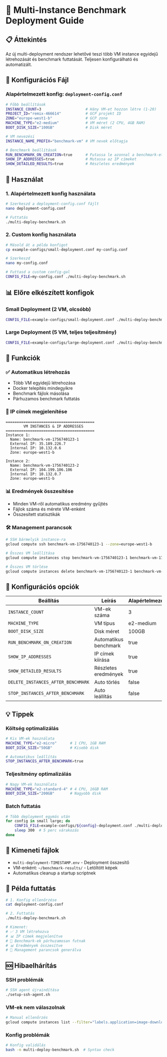 # 🚀 Multi-Instance Benchmark Deployment Guide

## 📋 Áttekintés

Az új multi-deployment rendszer lehetővé teszi több VM instance egyidejű létrehozását és benchmark futtatását. Teljesen konfigurálható és automatizált.

## 🔧 Konfigurációs Fájl

### Alapértelmezett konfig: `deployment-config.conf`

```bash
# Főbb beállítások
INSTANCE_COUNT=3                    # Hány VM-et hozzon létre (1-20)
PROJECT_ID="remix-466614"           # GCP projekt ID
ZONE="europe-west1-b"               # GCP zone
MACHINE_TYPE="e2-medium"            # VM méret (2 CPU, 4GB RAM)
BOOT_DISK_SIZE="100GB"              # Disk méret

# VM nevezési
INSTANCE_NAME_PREFIX="benchmark-vm" # VM nevek előtagja

# Benchmark beállítások  
RUN_BENCHMARK_ON_CREATION=true      # Futassa le azonnal a benchmark-et
SHOW_IP_ADDRESSES=true              # Mutassa az IP címeket
SHOW_DETAILED_RESULTS=true          # Részletes eredmények
```

## 🎯 Használat

### 1. Alapértelmezett konfig használata
```bash
# Szerkeszd a deployment-config.conf fájlt
nano deployment-config.conf

# Futtatás
./multi-deploy-benchmark.sh
```

### 2. Custom konfig használata
```bash
# Másold át a példa konfigot
cp example-configs/small-deployment.conf my-config.conf

# Szerkeszd
nano my-config.conf

# Futtasd a custom config-gal
CONFIG_FILE=my-config.conf ./multi-deploy-benchmark.sh
```

## 📊 Előre elkészített konfigok

### Small Deployment (2 VM, olcsóbb)
```bash
CONFIG_FILE=example-configs/small-deployment.conf ./multi-deploy-benchmark.sh
```

### Large Deployment (5 VM, teljes teljesítmény)
```bash
CONFIG_FILE=example-configs/large-deployment.conf ./multi-deploy-benchmark.sh
```

## 🎯 Funkciók

### ✅ Automatikus létrehozás
- Több VM egyidejű létrehozása
- Docker telepítés mindegyikre
- Benchmark fájlok másolása
- Párhuzamos benchmark futtatás

### 📱 IP címek megjelenítése
```
========================================
        VM INSTANCES & IP ADDRESSES    
========================================
Instance 1:
  Name: benchmark-vm-1756740123-1
  External IP: 35.189.226.7
  Internal IP: 10.132.0.6
  Zone: europe-west1-b

Instance 2:
  Name: benchmark-vm-1756740123-2
  External IP: 104.199.106.106
  Internal IP: 10.132.0.7
  Zone: europe-west1-b
```

### 📊 Eredmények összesítése
- Minden VM-ről automatikus eredmény gyűjtés
- Fájlok száma és mérete VM-enként
- Összesített statisztikák

### 🛠️ Management parancsok
```bash
# SSH bármelyik instance-ra
gcloud compute ssh benchmark-vm-1756740123-1 --zone=europe-west1-b

# Összes VM leállítása
gcloud compute instances stop benchmark-vm-1756740123-1 benchmark-vm-1756740123-2 --zone=europe-west1-b

# Összes VM törlése
gcloud compute instances delete benchmark-vm-1756740123-1 benchmark-vm-1756740123-2 --zone=europe-west1-b
```

## 🔧 Konfigurációs opciók

| Beállítás | Leírás | Alapértelmezett |
|-----------|--------|-----------------|
| `INSTANCE_COUNT` | VM-ek száma | 3 |
| `MACHINE_TYPE` | VM típus | e2-medium |
| `BOOT_DISK_SIZE` | Disk méret | 100GB |
| `RUN_BENCHMARK_ON_CREATION` | Automatikus benchmark | true |
| `SHOW_IP_ADDRESSES` | IP címek kiírása | true |
| `SHOW_DETAILED_RESULTS` | Részletes eredmények | true |
| `DELETE_INSTANCES_AFTER_BENCHMARK` | Auto törlés | false |
| `STOP_INSTANCES_AFTER_BENCHMARK` | Auto leállítás | false |

## 💡 Tippek

### Költség optimalizálás
```bash
# Kis VM-ek használata
MACHINE_TYPE="e2-micro"      # 1 CPU, 1GB RAM
BOOT_DISK_SIZE="50GB"        # Kisebb disk

# Automatikus leállítás
STOP_INSTANCES_AFTER_BENCHMARK=true
```

### Teljesítmény optimalizálás  
```bash
# Nagy VM-ek használata
MACHINE_TYPE="e2-standard-4" # 4 CPU, 16GB RAM
BOOT_DISK_SIZE="200GB"       # Nagyobb disk
```

### Batch futtatás
```bash
# Több deployment egymás után
for config in small large; do
    CONFIG_FILE=example-configs/${config}-deployment.conf ./multi-deploy-benchmark.sh
    sleep 300  # 5 perc várakozás
done
```

## 📁 Kimeneti fájlok

- `multi-deployment-TIMESTAMP.env` - Deployment összesítő
- VM-enként: `~/benchmark-results/` - Letöltött képek
- Automatikus cleanup a startup scriptnek

## 🎉 Példa futtatás

```bash
# 1. Konfig ellenőrzése
cat deployment-config.conf

# 2. Futtatás
./multi-deploy-benchmark.sh

# Kimenet:
# ✅ 3 VM létrehozva
# 📊 IP címek megjelenítve  
# 🏃 Benchmark-ek párhuzamosan futnak
# 📊 Eredmények összesítve
# 💾 Management parancsok generálva
```

## 🆘 Hibaelhárítás

### SSH problémák
```bash
# SSH agent újraindítása
./setup-ssh-agent.sh
```

### VM-ek nem válaszolnak
```bash
# Manual ellenőrzés
gcloud compute instances list --filter="labels.application=image-download"
```

### Konfig problémák
```bash
# Konfig validálás
bash -n multi-deploy-benchmark.sh  # Syntax check
```


